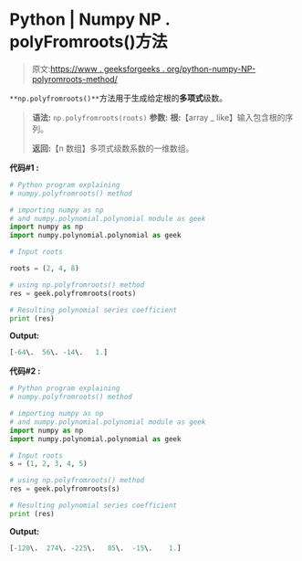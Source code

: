 # Python | Numpy NP . polyFromroots()方法

> 原文:[https://www . geeksforgeeks . org/python-numpy-NP-polyromroots-method/](https://www.geeksforgeeks.org/python-numpy-np-polyfromroots-method/)

`**np.polyfromroots()**`方法用于生成给定根的**多项式**级数。

> **语法:** `np.polyfromroots(roots)`
> **参数:**
> **根:**【array _ like】输入包含根的序列。
> 
> **返回:**【n 数组】多项式级数系数的一维数组。

**代码#1 :**

```py
# Python program explaining
# numpy.polyfromroots() method 

# importing numpy as np  
# and numpy.polynomial.polynomial module as geek 
import numpy as np 
import numpy.polynomial.polynomial as geek

# Input roots

roots = (2, 4, 8) 

# using np.polyfromroots() method 
res = geek.polyfromroots(roots) 

# Resulting polynomial series coefficient
print (res) 
```

**Output:**

```py
[-64\.  56\. -14\.   1.]

```

**代码#2 :**

```py
# Python program explaining
# numpy.polyfromroots() method 

# importing numpy as np  
# and numpy.polynomial.polynomial module as geek 
import numpy as np 
import numpy.polynomial.polynomial as geek

# Input roots
s = (1, 2, 3, 4, 5) 

# using np.polyfromroots() method 
res = geek.polyfromroots(s) 

# Resulting polynomial series coefficient
print (res) 
```

**Output:**

```py
[-120\.  274\. -225\.   85\.  -15\.    1.]

```